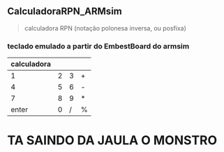 ## CalculadoraRPN_ARMsim
> calculadora RPN (notação polonesa inversa, ou posfixa)

### teclado emulado a partir do EmbestBoard do armsim


|calculadora||||
|-------|---|---|---|
| 1     | 2 | 3 | + |
| 4     | 5 | 6 | - |
| 7     | 8 | 9 | * |
| enter | 0 | / | % |


# TA SAINDO DA JAULA O MONSTRO
